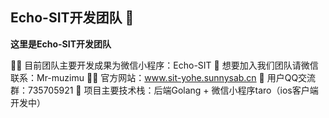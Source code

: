 ## Echo-SIT开发团队 👋

**这里是Echo-SIT开发团队**

🙋‍♀️ 目前团队主要开发成果为微信小程序：Echo-SIT
🌈 想要加入我们团队请微信联系：Mr-muzimu
👩‍💻 官方网站：www.sit-yohe.sunnysab.cn
🍿 用户QQ交流群：735705921
🧙 项目主要技术栈：后端Golang + 微信小程序taro（ios客户端开发中）


